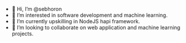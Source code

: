 - 👋 Hi, I’m @sebhoron
- 👀 I’m interested in software development and machine learning.
- 🌱 I’m currently upskilling in NodeJS hapi framework.
- 💞️ I’m looking to collaborate on web application and machine learning projects.

<!---
sebhoron/sebhoron is a ✨ special ✨ repository because its `README.md` (this file) appears on your GitHub profile.
You can click the Preview link to take a look at your changes.
--->
